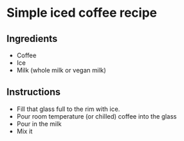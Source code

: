 # Simple iced coffee recipe

## Ingredients

- Coffee
- Ice
- Milk (whole milk or vegan milk) 


## Instructions

- Fill that glass full to the rim with ice. 
- Pour room temperature (or chilled) coffee into the glass
- Pour in the milk
- Mix it
